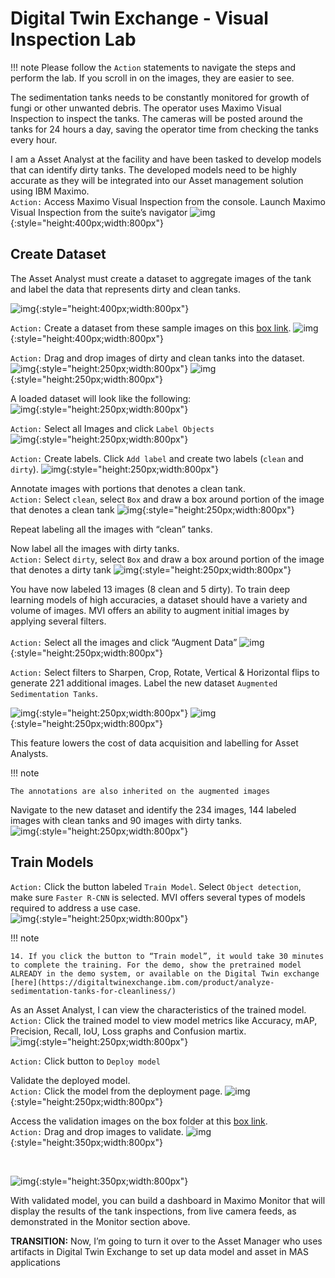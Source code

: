 # Digital Twin Exchange - Visual Inspection Lab

!!! note
    Please follow the `Action` statements to navigate the steps and perform the lab. If you scroll in on the images, they are easier to see.

The sedimentation tanks needs to be constantly monitored for growth of fungi or other unwanted debris. The operator uses Maximo Visual Inspection to inspect the tanks. The cameras will be posted around the tanks for 24 hours a day, saving the operator time from checking the tanks every hour.
 
I am a Asset Analyst at the facility and have been tasked to develop models that can identify dirty tanks. The developed models need to be highly accurate as they will be integrated into our Asset management solution using IBM Maximo.<br>
 `Action:` Access Maximo Visual Inspection from the console. Launch Maximo Visual Inspection from the suite’s navigator
 ![img](/img/mas_8.6/vi_login.png){:style="height:400px;width:800px"} 

## Create Dataset

The Asset Analyst must create a dataset to aggregate images of the tank and label the data that represents dirty and clean tanks.<br>

![img](/img/mas_8.6/cdataset_mvi.png){:style="height:400px;width:800px"} 

`Action:` Create a dataset from these sample images on this [box link](https://ibm.box.com/s/y5eh9l2t38fkddk856y96zfz0jc3ke0q).
![img](/img/mas_8.6/dataset_mvi.png){:style="height:400px;width:800px"} 

`Action:` Drag and drop images of dirty and clean tanks into the dataset.<br>
![img](/img/mas_8.6/dragndrop1.png){:style="height:250px;width:800px"}
![img](/img/mas_8.6/dragndrop2.png){:style="height:250px;width:800px"}

A loaded dataset will look like the following:<br>
![img](/img/mas_8.6/loaded_ds.png){:style="height:250px;width:800px"}

`Action:` Select all Images and click `Label Objects`<br>
![img](/img/mas_8.6/label1mvi.png){:style="height:250px;width:800px"}

`Action:` Create labels. Click `Add label` and create two labels (`clean` and `dirty`).
![img](/img/mas_8.6/labelmvi2.png){:style="height:250px;width:800px"}


Annotate images with portions that denotes a clean tank.<br> 
`Action:` Select `clean`, select `Box` and draw a box around portion of the image that denotes a clean tank
![img](/img/mas_8.6/cleantank.png){:style="height:250px;width:800px"}

Repeat labeling all the images with “clean” tanks.

Now label all the images with dirty tanks.<br> 
`Action:` Select `dirty`, select `Box` and draw a box around portion of the image that denotes a dirty tank
![img](/img/mas_8.6/dirtytank.png){:style="height:250px;width:800px"}

You have now labeled 13 images (8 clean and 5 dirty). To train deep learning models of high accuracies, a dataset should have a variety and volume of images. MVI offers an ability to augment initial images by applying several filters.<br>  
`Action:` Select all the images and click “Augment Data”
![img](/img/mas_8.6/aug_data.png){:style="height:250px;width:800px"}

`Action:` Select filters to Sharpen, Crop, Rotate, Vertical & Horizontal flips to generate 221 additional images. Label the new dataset `Augmented Sedimentation Tanks`. 

![img](/img/mas_8.6/aug_data2.png){:style="height:250px;width:800px"}
![img](/img/mas_8.6/aug_data3.png){:style="height:250px;width:800px"}

This feature lowers the cost of data acquisition and labelling for Asset Analysts. 

!!! note

    The annotations are also inherited on the augmented images

Navigate to the new dataset and identify the 234 images, 144 labeled images with clean tanks and 90 images with dirty tanks.<br>
![img](/img/mas_8.6/new_ds.png){:style="height:250px;width:800px"}

## Train Models

`Action:` Click the button labeled `Train Model`. Select `Object detection`, make sure `Faster R-CNN` is selected. MVI offers several types of models required to address a use case.<br> 
![img](/img/mas_8.6/train_model.png){:style="height:250px;width:800px"}

!!! note

    14.	If you click the button to “Train model”, it would take 30 minutes to complete the training. For the demo, show the pretrained model ALREADY in the demo system, or available on the Digital Twin exchange [here](https://digitaltwinexchange.ibm.com/product/analyze-sedimentation-tanks-for-cleanliness/)

As an Asset Analyst, I can view the characteristics of the trained model.<br> 
`Action:` Click the trained model to view model metrics like Accuracy, mAP, Precision, Recall, IoU, Loss graphs and Confusion martix.<br>
![img](/img/mas_8.6/matrix.png){:style="height:250px;width:800px"}

`Action:` Click button to `Deploy model`

Validate the deployed model.<br> 
`Action:` Click the model from the deployment page.
![img](/img/mas_8.6/deploy.png){:style="height:250px;width:800px"}

Access the validation images on the box folder at this [box link](https://ibm.box.com/s/ozscdc8xp6fuh7z2ndxhjunx8fk0aznh).<br>
`Action:` Drag and drop images to validate. 
![img](/img/mas_8.6/testpic1.png){:style="height:350px;width:800px"}

<br>

![img](/img/mas_8.6/testpic2.png){:style="height:350px;width:800px"}

With validated model, you can build a dashboard in Maximo Monitor that will display the results of the tank inspections, from live camera feeds, as demonstrated in the Monitor section above.

<b>TRANSITION:</b> Now, I’m going to turn it over to the Asset Manager who uses artifacts in Digital Twin Exchange to set up data model and asset in MAS applications



